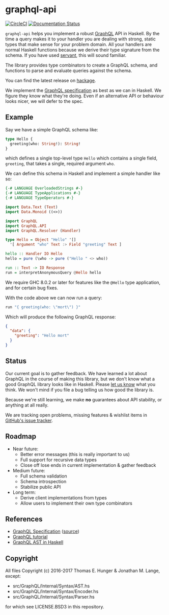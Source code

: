 # graphql-api

[![CircleCI](https://circleci.com/gh/jml/graphql-api.svg?style=shield)](https://circleci.com/gh/jml/graphql-api)
[![Documentation Status](https://readthedocs.org/projects/haskell-graphql-api/badge/?version=latest)](http://haskell-graphql-api.readthedocs.io/en/latest/?badge=latest)

`graphql-api` helps you implement a robust [GraphQL](http://graphql.org/) API in Haskell. By the time a query makes it to your handler you are dealing with strong, static types that make sense for your problem domain. All your handlers are normal Haskell functions because we derive their type signature from the schema. If you have used [servant](http://haskell-servant.readthedocs.io/en/stable/), this will sound familiar.

The library provides type combinators to create a GraphQL schema, and functions to parse and evaluate queries against the schema.

You can find the latest release on [hackage](https://hackage.haskell.org/package/graphql-api).

We implement the [GraphQL specification](https://facebook.github.io/graphql/) as best as we can in Haskell. We figure they know what they're doing. Even if an alternative API or behaviour looks nicer, we will defer to the spec.

## Example

Say we have a simple GraphQL schema like:

```graphql
type Hello {
  greeting(who: String!): String!
}
```

which defines a single top-level type `Hello` which contains a single field, `greeting`, that takes a single, required argument `who`.

We can define this schema in Haskell and implement a simple handler like so:

```haskell
{-# LANGUAGE OverloadedStrings #-}
{-# LANGUAGE TypeApplications #-}
{-# LANGUAGE TypeOperators #-}

import Data.Text (Text)
import Data.Monoid ((<>))

import GraphQL
import GraphQL.API
import GraphQL.Resolver (Handler)

type Hello = Object "Hello" '[]
  '[ Argument "who" Text :> Field "greeting" Text ]

hello :: Handler IO Hello
hello = pure (\who -> pure ("Hello " <> who))

run :: Text -> IO Response
run = interpretAnonymousQuery @Hello hello
```

We require GHC 8.0.2 or later for features like the `@Hello` type application, and for certain bug fixes.

With the code above we can now run a query:

```haskell
run "{ greeting(who: \"mort\") }"
```

Which will produce the following GraphQL response:

```json
{
  "data": {
    "greeting": "Hello mort"
  }
}
```

## Status

Our current goal is to gather feedback. We have learned a lot about GraphQL in the course of making this library, but we don't know what a good GraphQL library looks like in Haskell. Please [let us know](https://github.com/jml/graphql-api/issues/new) what you think. We won't mind if you file a bug telling us how good the library is.

Because we're still learning, we make **no** guarantees about API stability, or anything at all really.

We are tracking open problems, missing features & wishlist items in [GitHub's issue tracker](https://github.com/jml/graphql-api/issues).

## Roadmap

* Near future:
  - Better error messages (this is really important to us)
  - Full support for recursive data types
  - Close off lose ends in current implementation & gather feedback
* Medium future:
  - Full schema validation
  - Schema introspection
  - Stabilize public API
* Long term:
  - Derive client implementations from types
  - Allow users to implement their own type combinators

## References

* [GraphQL Specification](http://facebook.github.io/graphql/) ([source](https://github.com/facebook/graphql))
* [GraphQL tutorial](http://graphql.org/learn/)
* [GraphQL AST in Haskell](http://hackage.haskell.org/package/graphql-0.3/docs/Data-GraphQL-AST.html)

## Copyright

All files Copyright (c) 2016-2017 Thomas E. Hunger & Jonathan M. Lange, except:

* src/GraphQL/Internal/Syntax/AST.hs
* src/GraphQL/Internal/Syntax/Encoder.hs
* src/GraphQL/Internal/Syntax/Parser.hs

for which see LICENSE.BSD3 in this repository.
